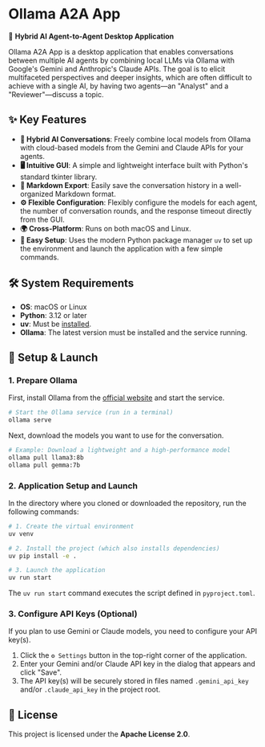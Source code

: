 # Ollama A2A App

🤖 **Hybrid AI Agent-to-Agent Desktop Application**

Ollama A2A App is a desktop application that enables conversations between multiple AI agents by combining local LLMs via Ollama with Google's Gemini and Anthropic's Claude APIs. The goal is to elicit multifaceted perspectives and deeper insights, which are often difficult to achieve with a single AI, by having two agents—an "Analyst" and a "Reviewer"—discuss a topic.

## ✨ Key Features

- **🔄 Hybrid AI Conversations**: Freely combine local models from Ollama with cloud-based models from the Gemini and Claude APIs for your agents.
- **🖥️ Intuitive GUI**: A simple and lightweight interface built with Python's standard tkinter library.
- **📝 Markdown Export**: Easily save the conversation history in a well-organized Markdown format.
- **⚙️ Flexible Configuration**: Flexibly configure the models for each agent, the number of conversation rounds, and the response timeout directly from the GUI.
- **🌍 Cross-Platform**: Runs on both macOS and Linux.
- **🚀 Easy Setup**: Uses the modern Python package manager `uv` to set up the environment and launch the application with a few simple commands.

## 🛠️ System Requirements

- **OS**: macOS or Linux
- **Python**: 3.12 or later
- **uv**: Must be [installed](https://astral.sh/uv/install.sh).
- **Ollama**: The latest version must be installed and the service running.

## 🚀 Setup & Launch

### 1. Prepare Ollama

First, install Ollama from the [official website](https://ollama.com/) and start the service.

```bash
# Start the Ollama service (run in a terminal)
ollama serve
```

Next, download the models you want to use for the conversation.

```bash
# Example: Download a lightweight and a high-performance model
ollama pull llama3:8b
ollama pull gemma:7b
```

### 2. Application Setup and Launch

In the directory where you cloned or downloaded the repository, run the following commands:

```bash
# 1. Create the virtual environment
uv venv

# 2. Install the project (which also installs dependencies)
uv pip install -e .

# 3. Launch the application
uv run start
```

The `uv run start` command executes the script defined in `pyproject.toml`.

### 3. Configure API Keys (Optional)

If you plan to use Gemini or Claude models, you need to configure your API key(s).

1.  Click the `⚙️ Settings` button in the top-right corner of the application.
2.  Enter your Gemini and/or Claude API key in the dialog that appears and click "Save".
3.  The API key(s) will be securely stored in files named `.gemini_api_key` and/or `.claude_api_key` in the project root.

## 📄 License

This project is licensed under the **Apache License 2.0**.